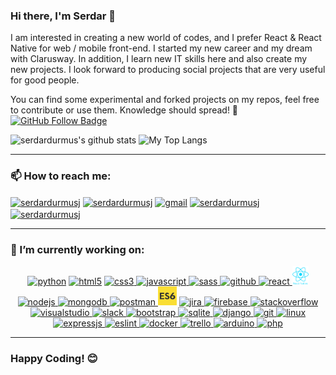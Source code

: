 ### Hi there, I'm Serdar 👋

I am interested in creating a new world of codes, and I prefer React & React Native for web / mobile front-end. I started my new career and my dream with Clarusway. In addition, I learn new IT skills here and also create my new projects. I look forward to producing social projects that are very useful for good people.

You can find some experimental and forked projects on my repos, feel free to contribute or use them. Knowledge should spread! 💪
[![GitHub Follow Badge](https://img.shields.io/github/followers/serdardurmus?label=follow&style=social)](https://github.com/serdardurmus)

<p float="center">
  <img  src="https://github-readme-stats.vercel.app/api?username=serdardurmus&show_icons=true&count_private=true&hide=contribs,issues" alt="serdardurmus's github stats" />
  <img  src="https://github-readme-stats.vercel.app/api/top-langs/?username=serdardurmus&layout=compact&hide=html,css" alt="My Top Langs" />
</p>
<hr>

### 📫 How to reach me:
<p align="left">
<a href="https://www.linkedin.com/in/serdardurmusj/" target="blank"><img align="center" src="https://cdn.jsdelivr.net/npm/simple-icons@3.0.1/icons/linkedin.svg" alt="serdardurmusj" height="30" width="40" /></a>
<a href="https://medium.com/@serdardurmusj" target="blank"><img align="center" src="https://cdn.jsdelivr.net/npm/simple-icons@3.0.1/icons/medium.svg" alt="serdardurmusj" height="30" width="40" /></a> <a href="mailto:serdar83durmus@gmail.com" target="blank"><img align="center" src="https://cdn.jsdelivr.net/npm/simple-icons@3.0.1/icons/gmail.svg" alt="gmail" height="30" width="40" /></a> <a href="https://www.facebook.com/serdardurmusj" target="blank"><img align="center" src="https://cdn.jsdelivr.net/npm/simple-icons@3.0.1/icons/facebook.svg" alt="serdardurmusj" height="30" width="40" /></a>
<a href="https://instagram.com/" target="blank"><img align="center" src="https://cdn.jsdelivr.net/npm/simple-icons@3.0.1/icons/instagram.svg" alt="serdardurmusj" height="30" width="40" /></a>
</p>
<hr>

### 🔭 I’m currently working on:
<p align="center">
<!--✨--><a href="https://www.python.org/" target="_blank"> <img src="https://www.vectorlogo.zone/logos/python/python-icon.svg" alt="python" width="30" height="30"/></a> <!--✨--><a href="https://www.w3schools.com/html/" target="_blank"> <img src="https://iconape.com/wp-content/files/er/371108/svg/371108.svg" alt="html5" width="30" height="30"/></a> <!--✨--><a href="https://www.w3schools.com/css/" target="_blank"> <img src="https://iconape.com/wp-content/files/dj/370768/png/370768.png" alt="css3" width="30" height="30"/> </a> <!--✨--><a href="https://developer.mozilla.org/en-US/docs/Web/JavaScript" target="_blank"> <img src="https://iconape.com/wp-content/files/ez/353342/png/javascript-logo.png" alt="javascript" width="30" height="30"/> </a> <!--✨--><a href="https://sass-lang.com" target="_blank"> <img src="https://iconape.com/wp-content/files/qt/371430/svg/371430.svg" alt="sass" width="30" height="30"/> </a>  <!--✨--><a href="https://github.com/serdardurmus" target="_blank"> <img src="https://iconape.com/wp-content/files/na/64772/png/github-octocat.png" alt="github" width="30" height="30"/> </a> <!--✨--><a href="https://reactjs.org/" target="_blank"> <img src="https://iconape.com/wp-content/files/ec/371378/svg/371378.svg" alt="react" width="30" height="30"/> </a> <!--✨--><a href="https://reactnative.dev/" target="_blank"> <img src="./reactn.png" alt="reactnative" height="30"/> </a> <!--✨--><a href="https://nodejs.org" target="_blank"> <img src="https://iconape.com/wp-content/files/ww/11626/png/node-js.png" alt="nodejs" width="30" height="30"/> </a> <!--✨--><a href="https://www.mongodb.com/" target="_blank"> <img src="https://www.vectorlogo.zone/logos/mongodb/mongodb-icon.svg" alt="mongodb" width="30" height="30"/> </a> <!--✨--><a href="https://postman.com" target="_blank"> <img src="https://www.vectorlogo.zone/logos/getpostman/getpostman-icon.svg" alt="postman" width="30" height="30"/> </a> <!--✨--><a href="https://www.w3schools.com/js/js_es6.asp" target="_blank"><img src="./es6.jpg" width="30" height="30" alt = "es6" ></a> <!--✨--><a href="https://www.atlassian.com/software/jira" target="_blank"> <img src="https://iconape.com/wp-content/files/ew/71098/svg/jira-3.svg" alt="jira" width="30" height="30"/> </a> <!--✨--><a href="https://firebase.google.com/" target="_blank"> <img src="https://www.vectorlogo.zone/logos/firebase/firebase-icon.svg" alt="firebase" width="30" height="30"/> </a> <!--✨--><a href="https://stackoverflow.com/" target="_blank"> <img src="https://www.vectorlogo.zone/logos/stackoverflow/stackoverflow-icon.svg" alt="stackoverflow" width="30" height="30"/> </a> <!--✨--><a href="https://code.visualstudio.com/" target="_blank"> <img src="https://cdn.worldvectorlogo.com/logos/visual-studio-code-1.svg" alt="visualstudio" width="30" height="30"/> </a> <!--✨--><a href="https://slack.com/intl/en-no/" target="_blank"> <img src="https://cdn.worldvectorlogo.com/logos/slack-new-logo.svg" alt="slack" width="30" height="30"/> </a> <!--✨--><a href="https://getbootstrap.com" target="_blank"> <img src="https://iconape.com/wp-content/files/vp/370638/svg/bootstrap-logo-icon-png-svg.png" alt="bootstrap" width="30" height="30"/> </a> <!--✨--><a href="https://www.sqlite.org/index.html" target="_blank"> <img src="https://cdn.worldvectorlogo.com/logos/sqlite.svg" alt="sqlite" height="30"/> </a> <!--✨--><a href="https://www.djangoproject.com/" target="_blank"> <img src="https://iconape.com/wp-content/files/yw/17681/png/cib-django.png" alt="django" height="30"/> </a> <!--✨--><a href="https://git-scm.com/" target="_blank"> <img src="https://www.vectorlogo.zone/logos/git-scm/git-scm-icon.svg" alt="git" width="30" height="30"/> </a> <!--✨--><a href="https://www.linux.org/" target="_blank"> <img src="https://iconape.com/wp-content/files/le/76167/png/linux-tux-2.png" alt="linux" width="30" height="30"/> </a> <!--✨--><a href="https://expressjs.com/" target="_blank"> <img src="https://www.vectorlogo.zone/logos/expressjs/expressjs-icon.svg" alt="expressjs" width="30" height="30"/> </a> <!--✨--><a href="https://eslint.org/" target="_blank"> <img src="https://www.vectorlogo.zone/logos/eslint/eslint-icon.svg" alt="eslint" width="30" height="30"/> </a>  <!--✨--><a href="https://www.docker.com/" target="_blank"> <img src="https://www.vectorlogo.zone/logos/docker/docker-tile.svg" alt="docker" width="30" height="30"/> </a> <!--✨--><a href="https://trello.com/" target="_blank"> <img src="https://www.vectorlogo.zone/logos/trello/trello-icon.svg" alt="trello" width="30" height="30"/> </a> <!--✨--><a href="https://www.arduino.cc/" target="_blank"> <img src="https://www.vectorlogo.zone/logos/arduino/arduino-icon.svg" alt="arduino" width="30" height="30"/> </a> <!--✨--><a href="https://www.php.net/" target="_blank"> <img src="https://www.vectorlogo.zone/logos/php/php-icon.svg" alt="php" width="30" height="30"/> </a>
</p>
<hr>

### Happy Coding! 😊

<!--
**serdardurmus/serdardurmus** is a ✨ _special_ ✨ repository because its `README.md` (this file) appears on your GitHub profile.

Here are some ideas to get you started:

- 🔭 I’m currently working on ...
- 🌱 I’m currently learning ...
- 👯 I’m looking to collaborate on ...
- 🤔 I’m looking for help with ...
- 💬 Ask me about ...
- 📫 How to reach me: ...
- 😄 Pronouns: ...
- ⚡ Fun fact: ...
-->
